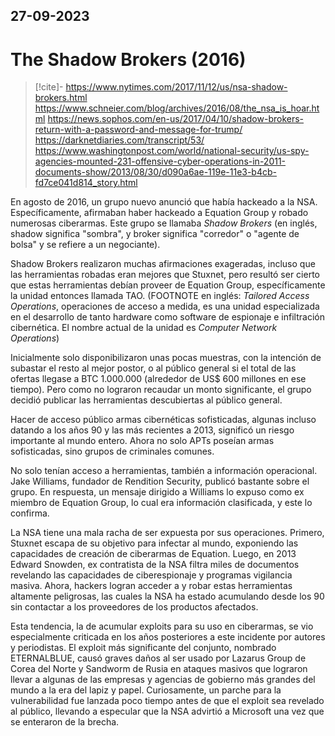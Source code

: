 27-09-2023
---
# The Shadow Brokers (2016)

> [!cite]-
> https://www.nytimes.com/2017/11/12/us/nsa-shadow-brokers.html
> https://www.schneier.com/blog/archives/2016/08/the_nsa_is_hoar.html
> https://news.sophos.com/en-us/2017/04/10/shadow-brokers-return-with-a-password-and-message-for-trump/
> https://darknetdiaries.com/transcript/53/
> https://www.washingtonpost.com/world/national-security/us-spy-agencies-mounted-231-offensive-cyber-operations-in-2011-documents-show/2013/08/30/d090a6ae-119e-11e3-b4cb-fd7ce041d814_story.html

En agosto de 2016, un grupo nuevo anunció que había hackeado a la NSA. Específicamente, afirmaban haber hackeado a Equation Group y robado numerosas ciberarmas. Este grupo se llamaba *Shadow Brokers* (en inglés, shadow significa "sombra", y broker significa "corredor" o "agente de bolsa" y se refiere a un negociante).

Shadow Brokers realizaron muchas afirmaciones exageradas, incluso que las herramientas robadas eran mejores que Stuxnet, pero resultó ser cierto que estas herramientas debían proveer de Equation Group, específicamente la unidad entonces llamada TAO. (FOOTNOTE en inglés: *Tailored Access Operations*, operaciones de acceso a medida, es una unidad especializada en el desarrollo de tanto hardware como software de espionaje e infiltración cibernética. El nombre actual de la unidad es *Computer Network Operations*)

Inicialmente solo disponibilizaron unas pocas muestras, con la intención de subastar el resto al mejor postor, o al público general si el total de las ofertas llegase a BTC 1.000.000 (alrededor de US\$ 600 millones en ese tiempo). Pero como no lograron recaudar un monto significante, el grupo decidió publicar las herramientas descubiertas al público general.

Hacer de acceso público armas cibernéticas sofisticadas, algunas incluso datando a los años 90 y las más recientes a 2013, significó un riesgo importante al mundo entero. Ahora no solo APTs poseían armas sofisticadas, sino grupos de criminales comunes.

No solo tenían acceso a herramientas, también a información operacional. Jake Williams, fundador de Rendition Security, publicó bastante sobre el grupo. En respuesta, un mensaje dirigido a Williams lo expuso como ex miembro de Equation Group, lo cual era información clasificada, y este lo confirma.

La NSA tiene una mala racha de ser expuesta por sus operaciones. Primero, Stuxnet escapa de su objetivo para infectar al mundo, exponiendo las capacidades de creación de ciberarmas de Equation. Luego, en 2013 Edward Snowden, ex contratista de la NSA filtra miles de documentos revelando las capacidades de ciberespionaje y programas vigilancia masiva. Ahora, hackers logran acceder a y robar estas herramientas altamente peligrosas, las cuales la NSA ha estado acumulando desde los 90 sin contactar a los proveedores de los productos afectados.

Esta tendencia, la de acumular exploits para su uso en ciberarmas, se vio especialmente criticada en los años posteriores a este incidente por autores y periodistas. El exploit más significante del conjunto, nombrado ETERNALBLUE, causó graves daños al ser usado por Lazarus Group de Corea del Norte y Sandworm de Rusia en ataques masivos que lograron llevar a algunas de las empresas y agencias de gobierno más grandes del mundo a la era del lapiz y papel. Curiosamente, un parche para la vulnerabilidad fue lanzada poco tiempo antes de que el exploit sea revelado al público, llevando a especular que la NSA advirtió a Microsoft una vez que se enteraron de la brecha.